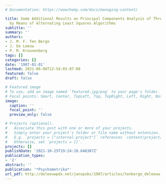 ```yaml
---
# Documentation: https://wowchemy.com/docs/managing-content/

title: Some Additional Results on Principal Components Analysis of Three-Mode Data
  by Means of Alternating Least Squares Algorithms
subtitle: ''
summary: ''
authors:
- J. M. F. Ten Berge
- J. De Leeuw
- P. M. Kroonenberg
tags: []
categories: []
date: '1987-01-01'
lastmod: 2021-06-06T12:54:03-07:00
featured: false
draft: false

# Featured image
# To use, add an image named `featured.jpg/png` to your page's folder.
# Focal points: Smart, Center, TopLeft, Top, TopRight, Left, Right, BottomLeft, Bottom, BottomRight.
image:
  caption: ''
  focal_point: ''
  preview_only: false

# Projects (optional).
#   Associate this post with one or more of your projects.
#   Simply enter your project's folder or file name without extension.
#   E.g. `projects = ["internal-project"]` references `content/project/deep-learning/index.md`.
#   Otherwise, set `projects = []`.
projects: []
publishDate: '2021-10-25T19:24:10.648387Z'
publication_types:
- '2'
abstract: ''
publication: '*Psychometrika*'
url_pdf: http://deleeuwpdx.net/janspubs/1987/articles/tenberge_deleeuw_kroonenberg_A_87.pdf
---
```

